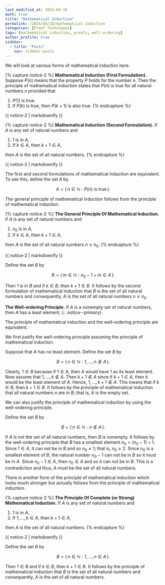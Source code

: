 ```yaml
---
last_modified_at: 2025-04-18
math: true
title: "Mathematical Induction"
permalink: /2025/04/18/mathematical-induction
categories: [Proof Techniques]
tags: [mathematical induction, proofs, well-ordering]
author_profile: true
sidebar:
  - title: "Posts"
    nav: sidebar-posts
---
```

We will look at various forms of mathematical induction here.

{% capture notice-2 %}
**Mathematical Induction (First Formulation).**
Suppose $P(n)$ means that the property $P$ holds for the number 
$n$. Then the principle of mathematical induction states that $P(n)$
is true for all natural numbers $n$ provided that

1. $P(1)$ is true.
2. If $P(k)$ is true, then $P(k+1)$ is also true.
{% endcapture %}

<div class="notice--primary">{{ notice-2 | markdownify }}</div>

{% capture notice-2 %}
**Mathematical Induction (Second Formulation).**
If $A$ is any set of natural numbers and

1. $1$ is in $A$,
2. If $k\in A$, then $k+1\in A$,

then $A$ is the set of all natural numbers.
{% endcapture %}

<div class="notice--primary">{{ notice-2 | markdownify }}</div>

The first and second formulations of mathematical induction are equivalent. To see this, define the set $A$ by

$$A=\{\,n\in\mathbb{N}:P(n) \text{ is true}\,\}.$$

The general principle of mathematical induction follows from the
principle of mathematical induction.

{% capture notice-2 %}
**The General Principle Of Mathematical Induction.**
If $A$ is any set of natural numbers and

1. $n_0$ is in $A$,
2. If $k\in A$, then $k+1\in A$,

then $A$ is the set of all natural numbers $n\geq n_0$.
{% endcapture %}

<div class="notice--primary">{{ notice-2 | markdownify }}</div>

Define the set $B$ by

$$B=\{\,m\in\mathbb{N}:n_0-1+m\in A\,\}.$$

Then $1$ is in $B$ and if $k\in B$, then $k+1\in B$. It follows by the 
second formulation of mathematical induction that $B$ is
the set of all natural numbers and consequently, $A$ is the set of all
natural numbers $n\geq n_0$.

**The Well-ordering Principle.** If $A$ is a nonempty set of natural 
numbers, then $A$ has a least element.
{: .notice--primary}

The principle of mathematical induction and the well-ordering principle
are equivalent. 

We first justify the well-ordering principle assuming the principle of
mathematical induction.

Suppose that $A$ has no least element. Define the set $B$ by

$$B=\{\,n\in\mathbb{N}:1,\ldots,n\not\in A\,\}.$$

Clearly, $1\in B$ because if $1\in A$, then $A$ would have $1$ as its 
least element. Now assume that $1,\ldots,k\not\in A$. Then
$k+1\not\in A$ since if $k+1\in A$, then it would be the least element of 
$A$. Hence, $1,\ldots,k+1\not\in A$. This means that if $k\in B$, then
$k+1\in B$. It follows by the principle of mathematical induction that all 
natural numbers $n$ are in $B$; that is, $A$ is the empty set.

We can also justify the principle of mathematical induction by using the
well-ordering principle.

Define the set $B$ by

$$B=\{\,n\in\mathbb{N}:n\not\in A\,\}.$$

If $A$ is not the set of all natural numbers, then $B$ is nonempty.
It follows by the well-ordering principle that $B$ has a smallest element $n_0=(n_0-1)+1$. Since $1\in A$, it can not be in $B$ and so $n_0\ne1$; that is, $n_0\geq2$. Since $n_0$ is a smallest element of $B$, the natural number $n_0-1$ can not be in $B$ so it must be in 
$A$. Since $n_0-1\in A$, then $n_0\in A$ and so it can not be in $B$.
This is a contradiction and thus, $A$ must be the set of all natural 
numbers.

There is another form of the principle of mathematical induction
which looks much stronger but actually follows from the principle of
mathematical induction.

{% capture notice-2 %}
**The Principle Of Complete (or Strong) Mathematical Induction.**
If $A$ is any set of natural numbers and

1. $1$ is in $A$,
2. If $1,\ldots,k\in A$, then $k+1\in A$,

then $A$ is the set of all natural numbers.
{% endcapture %}

<div class="notice--primary">{{ notice-2 | markdownify }}</div>

Define the set $B$ by

$$B=\{\,n\in\mathbb{N}:1,\ldots,n\in A\,\}.$$

Then $1\in B$ and if $k\in B$, then $k+1\in B$. It follows by the 
principle of mathematical induction that $B$ is the set of all natural 
numbers and consequently, $A$ is the set of all natural numbers.